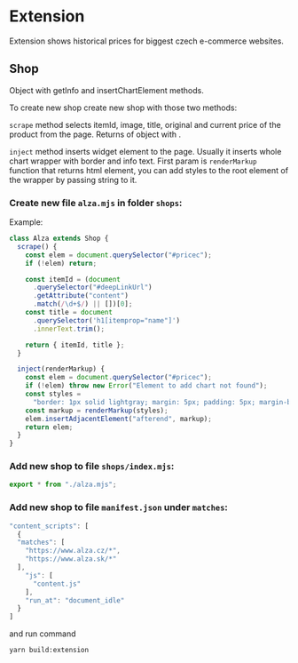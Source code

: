 # Extension

Extension shows historical prices for biggest czech e-commerce websites.

## Shop

Object with getInfo and insertChartElement methods.

To create new shop create new shop with those two methods:

`scrape` method selects itemId, image, title, original and current price of the product from the page.
Returns of object with .

`inject` method inserts widget element to the page. Usually it inserts whole chart wrapper with border and info text.
First param is `renderMarkup` function that returns html element, you can add styles to the root element of the wrapper
by passing string to it.

### Create new file `alza.mjs` in folder `shops`:
Example:

```javascript
class Alza extends Shop {
  scrape() {
    const elem = document.querySelector("#pricec");
    if (!elem) return;

    const itemId = (document
      .querySelector("#deepLinkUrl")
      .getAttribute("content")
      .match(/\d+$/) || [])[0];
    const title = document
      .querySelector('h1[itemprop="name"]')
      .innerText.trim();

    return { itemId, title };
  }

  inject(renderMarkup) {
    const elem = document.querySelector("#pricec");
    if (!elem) throw new Error("Element to add chart not found");
    const styles =
      "border: 1px solid lightgray; margin: 5px; padding: 5px; margin-bottom: 50px;";
    const markup = renderMarkup(styles);
    elem.insertAdjacentElement("afterend", markup);
    return elem;
  }
}
```

### Add new shop to file `shops/index.mjs`:

```javascript
export * from "./alza.mjs";
```

### Add new shop to file `manifest.json` under `matches`:

```javascript
"content_scripts": [
  {
  "matches": [
    "https://www.alza.cz/*",
    "https://www.alza.sk/*"
  ],
    "js": [
      "content.js"
    ],
    "run_at": "document_idle"
  }
]
```

and run command

```
yarn build:extension
```
